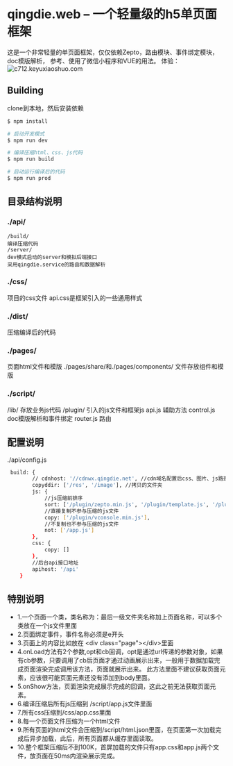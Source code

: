 # qingdie.web – 一个轻量级的h5单页面框架

这是一个非常轻量的单页面框架，仅仅依赖Zepto，路由模块、事件绑定模块，doc模版解析，
参考、使用了微信小程序和VUE的用法。
体验：
![c712.keyuxiaoshuo.com](http://s.xtec.site/1CC2028FF619C.png)
## Building

clone到本地，然后安装依赖
~~~ sh
$ npm install

# 启动开发模式
$ npm run dev

# 编译压缩html、css、js代码
$ npm run build

# 启动运行编译后的代码
$ npm run prod
~~~

## 目录结构说明
   ### ./api/
    /build/
    编译压缩代码
    /server/
    dev模式启动的server和模拟后端接口
    采用qingdie.service的路由和数据解析
   ### ./css/
   项目的css文件
   api.css是框架引入的一些通用样式 
   ### ./dist/
   压缩编译后的代码 
   ### ./pages/
   页面html文件和模版
     ./pages/share/和./pages/components/ 文件存放组件和模版
   ### ./script/
   /lib/
   存放业务js代码
   /plugin/
   引入的js文件和框架js
   api.js 辅助方法
   control.js doc模版解析和事件绑定
   router.js 路由
## 配置说明
./api/config.js
~~~ sh
 build: {
        // cdnhost: '//cdnwx.qingdie.net', //cdn域名配置后css、图片、js路劲替换为cdn
        copyddir: ['/res', '/image'], //拷贝的文件夹
        js: {
            //js压缩前排序
            sort: ['/plugin/zepto.min.js', '/plugin/template.js', '/plugin/api.js', '/plugin/router.js', '/plugin/control.js', '/plugin/jweixin-1.3.0.js', '/lib/app.js'],
            //直接复制不参与压缩的js文件
            copy: ['/plugin/vconsole.min.js'],
            //不复制也不参与压缩的js文件
            not: ['/app.js']
        },
        css: {
            copy: []
        },
        //后台api接口地址
        apihost: '/api'
    }
~~~

## 特别说明
- 1.一个页面一个类，类名称为：最后一级文件夹名称加上页面名称，可以多个类放在一个js文件里面
- 2.页面绑定事件，事件名称必须是e开头
- 3.页面上的内容比如放在 &lt;div class=&quot;page&quot;&gt;&lt;/div&gt;里面
- 4.onLoad方法有2个参数,opt和cb回调，opt是通过url传递的参数对象，如果有cb参数，只要调用了cb后页面才通过动画展示出来，一般用于数据加载完成页面渲染完成调用该方法，页面就展示出来。
  此方法里面不建议获取页面元素，应该很可能页面元素还没有添加到body里面。
- 5.onShow方法，页面渲染完成展示完成的回调，这此之前无法获取页面元素。
- 6.编译压缩后所有js压缩到 /script/app.js文件里面
- 7.所有css压缩到/css/app.css里面
- 8.每一个页面文件压缩为一个html文件
- 9.所有页面的html文件会压缩到/script/html.json里面，在页面第一次加载完成后异步加载，此后，所有页面都从缓存里面读取。
- 10.整个框架压缩后不到100K，首屏加载的文件只有app.css和app.js两个文件，放页面在50ms内渲染展示完成。
